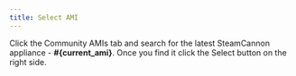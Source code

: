 ```yaml
---
title: Select AMI
---
```


Click the Community AMIs tab and search for the latest SteamCannon
appliance - **#{current_ami}**. Once you find it click the Select button
on the right side.
